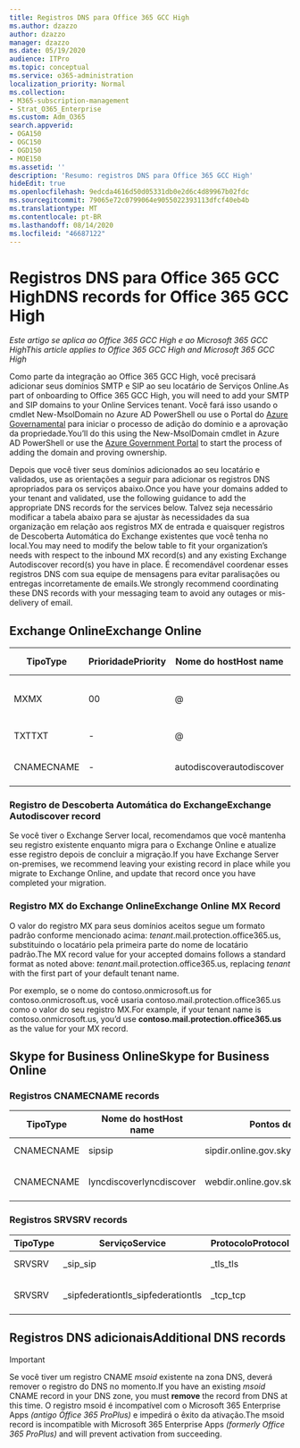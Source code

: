```yaml
---
title: Registros DNS para Office 365 GCC High
ms.author: dzazzo
author: dzazzo
manager: dzazzo
ms.date: 05/19/2020
audience: ITPro
ms.topic: conceptual
ms.service: o365-administration
localization_priority: Normal
ms.collection:
- M365-subscription-management
- Strat_O365_Enterprise
ms.custom: Adm_O365
search.appverid:
- OGA150
- OGC150
- OGD150
- MOE150
ms.assetid: ''
description: 'Resumo: registros DNS para Office 365 GCC High'
hideEdit: true
ms.openlocfilehash: 9edcda4616d50d05331db0e2d6c4d89967b02fdc
ms.sourcegitcommit: 79065e72c0799064e9055022393113dfcf40eb4b
ms.translationtype: MT
ms.contentlocale: pt-BR
ms.lasthandoff: 08/14/2020
ms.locfileid: "46687122"
---
```

# <a name="dns-records-for-office-365-gcc-high"></a><span data-ttu-id="c2e3d-103">Registros DNS para Office 365 GCC High</span><span class="sxs-lookup"><span data-stu-id="c2e3d-103">DNS records for Office 365 GCC High</span></span>

<span data-ttu-id="c2e3d-104">*Este artigo se aplica ao Office 365 GCC High e ao Microsoft 365 GCC High*</span><span class="sxs-lookup"><span data-stu-id="c2e3d-104">*This article applies to Office 365 GCC High and Microsoft 365 GCC High*</span></span>

<span data-ttu-id="c2e3d-105">Como parte da integração ao Office 365 GCC High, você precisará adicionar seus domínios SMTP e SIP ao seu locatário de Serviços Online.</span><span class="sxs-lookup"><span data-stu-id="c2e3d-105">As part of onboarding to Office 365 GCC High, you will need to add your SMTP and SIP domains to your Online Services tenant.</span></span>  <span data-ttu-id="c2e3d-106">Você fará isso usando o cmdlet New-MsolDomain no Azure AD PowerShell ou use o Portal do [Azure Governamental](https://portal.azure.us) para iniciar o processo de adição do domínio e a aprovação da propriedade.</span><span class="sxs-lookup"><span data-stu-id="c2e3d-106">You’ll do this using the New-MsolDomain cmdlet in Azure AD PowerShell or use the [Azure Government Portal](https://portal.azure.us) to start the process of adding the domain and proving ownership.</span></span>

<span data-ttu-id="c2e3d-107">Depois que você tiver seus domínios adicionados ao seu locatário e validados, use as orientações a seguir para adicionar os registros DNS apropriados para os serviços abaixo.</span><span class="sxs-lookup"><span data-stu-id="c2e3d-107">Once you have your domains added to your tenant and validated, use the following guidance to add the appropriate DNS records for the services below.</span></span>  <span data-ttu-id="c2e3d-108">Talvez seja necessário modificar a tabela abaixo para se ajustar às necessidades da sua organização em relação aos registros MX de entrada e quaisquer registros de Descoberta Automática do Exchange existentes que você tenha no local.</span><span class="sxs-lookup"><span data-stu-id="c2e3d-108">You may need to modify the below table to fit your organization’s needs with respect to the inbound MX record(s) and any existing Exchange Autodiscover record(s) you have in place.</span></span>  <span data-ttu-id="c2e3d-109">É recomendável coordenar esses registros DNS com sua equipe de mensagens para evitar paralisações ou entregas incorretamente de emails.</span><span class="sxs-lookup"><span data-stu-id="c2e3d-109">We strongly recommend coordinating these DNS records with your messaging team to avoid any outages or mis-delivery of email.</span></span>

## <a name="exchange-online"></a><span data-ttu-id="c2e3d-110">Exchange Online</span><span class="sxs-lookup"><span data-stu-id="c2e3d-110">Exchange Online</span></span>

| <span data-ttu-id="c2e3d-111">Tipo</span><span class="sxs-lookup"><span data-stu-id="c2e3d-111">Type</span></span> | <span data-ttu-id="c2e3d-112">Prioridade</span><span class="sxs-lookup"><span data-stu-id="c2e3d-112">Priority</span></span> | <span data-ttu-id="c2e3d-113">Nome do host</span><span class="sxs-lookup"><span data-stu-id="c2e3d-113">Host name</span></span> | <span data-ttu-id="c2e3d-114">Pontos de endereço ou valor</span><span class="sxs-lookup"><span data-stu-id="c2e3d-114">Points to address or value</span></span> | <span data-ttu-id="c2e3d-115">TTL</span><span class="sxs-lookup"><span data-stu-id="c2e3d-115">TTL</span></span> |
| --- | --- | --- | --- | --- |
| <span data-ttu-id="c2e3d-116">MX</span><span class="sxs-lookup"><span data-stu-id="c2e3d-116">MX</span></span> | <span data-ttu-id="c2e3d-117">0</span><span class="sxs-lookup"><span data-stu-id="c2e3d-117">0</span></span> | @ | <span data-ttu-id="c2e3d-118">*tenant*.mail.protection.office365.us (veja abaixo para obter detalhes adicionais)</span><span class="sxs-lookup"><span data-stu-id="c2e3d-118">*tenant*.mail.protection.office365.us (see below for additional details)</span></span> | <span data-ttu-id="c2e3d-119">1 Hour</span><span class="sxs-lookup"><span data-stu-id="c2e3d-119">1 Hour</span></span> |
| <span data-ttu-id="c2e3d-120">TXT</span><span class="sxs-lookup"><span data-stu-id="c2e3d-120">TXT</span></span> | - | @ | <span data-ttu-id="c2e3d-121">v=spf1 include:spf.protection.office365.us -all</span><span class="sxs-lookup"><span data-stu-id="c2e3d-121">v=spf1 include:spf.protection.office365.us -all</span></span> | <span data-ttu-id="c2e3d-122">1 hora</span><span class="sxs-lookup"><span data-stu-id="c2e3d-122">1 Hour</span></span> |
| <span data-ttu-id="c2e3d-123">CNAME</span><span class="sxs-lookup"><span data-stu-id="c2e3d-123">CNAME</span></span> | - | <span data-ttu-id="c2e3d-124">autodiscover</span><span class="sxs-lookup"><span data-stu-id="c2e3d-124">autodiscover</span></span> | <span data-ttu-id="c2e3d-125">autodiscover.office365.us</span><span class="sxs-lookup"><span data-stu-id="c2e3d-125">autodiscover.office365.us</span></span> | <span data-ttu-id="c2e3d-126">1 Hour</span><span class="sxs-lookup"><span data-stu-id="c2e3d-126">1 Hour</span></span> |

### <a name="exchange-autodiscover-record"></a><span data-ttu-id="c2e3d-127">Registro de Descoberta Automática do Exchange</span><span class="sxs-lookup"><span data-stu-id="c2e3d-127">Exchange Autodiscover record</span></span>

<span data-ttu-id="c2e3d-128">Se você tiver o Exchange Server local, recomendamos que você mantenha seu registro existente enquanto migra para o Exchange Online e atualize esse registro depois de concluir a migração.</span><span class="sxs-lookup"><span data-stu-id="c2e3d-128">If you have Exchange Server on-premises, we recommend leaving your existing record in place while you migrate to Exchange Online, and update that record once you have completed your migration.</span></span> 

### <a name="exchange-online-mx-record"></a><span data-ttu-id="c2e3d-129">Registro MX do Exchange Online</span><span class="sxs-lookup"><span data-stu-id="c2e3d-129">Exchange Online MX Record</span></span>

<span data-ttu-id="c2e3d-130">O valor do registro MX para seus domínios aceitos segue um formato padrão  conforme mencionado acima: *tenant*.mail.protection.office365.us, substituindo o locatário pela primeira parte do nome de locatário padrão.</span><span class="sxs-lookup"><span data-stu-id="c2e3d-130">The MX record value for your accepted domains follows a standard format as noted above: *tenant*.mail.protection.office365.us, replacing *tenant* with the first part of your default tenant name.</span></span>

<span data-ttu-id="c2e3d-131">Por exemplo, se o nome do contoso.onmicrosoft.us for  contoso.onmicrosoft.us, você usaria contoso.mail.protection.office365.us como o valor do seu registro MX.</span><span class="sxs-lookup"><span data-stu-id="c2e3d-131">For example, if your tenant name is contoso.onmicrosoft.us, you’d use **contoso.mail.protection.office365.us** as the value for your MX record.</span></span>

## <a name="skype-for-business-online"></a><span data-ttu-id="c2e3d-132">Skype for Business Online</span><span class="sxs-lookup"><span data-stu-id="c2e3d-132">Skype for Business Online</span></span>

### <a name="cname-records"></a><span data-ttu-id="c2e3d-133">Registros CNAME</span><span class="sxs-lookup"><span data-stu-id="c2e3d-133">CNAME records</span></span>

| <span data-ttu-id="c2e3d-134">Tipo</span><span class="sxs-lookup"><span data-stu-id="c2e3d-134">Type</span></span> | <span data-ttu-id="c2e3d-135">Nome do host</span><span class="sxs-lookup"><span data-stu-id="c2e3d-135">Host name</span></span> | <span data-ttu-id="c2e3d-136">Pontos de endereço ou valor</span><span class="sxs-lookup"><span data-stu-id="c2e3d-136">Points to address or value</span></span> | <span data-ttu-id="c2e3d-137">TTL</span><span class="sxs-lookup"><span data-stu-id="c2e3d-137">TTL</span></span> |
| --- | --- | --- | --- |
| <span data-ttu-id="c2e3d-138">CNAME</span><span class="sxs-lookup"><span data-stu-id="c2e3d-138">CNAME</span></span> | <span data-ttu-id="c2e3d-139">sip</span><span class="sxs-lookup"><span data-stu-id="c2e3d-139">sip</span></span> | <span data-ttu-id="c2e3d-140">sipdir.online.gov.skypeforbusiness.us</span><span class="sxs-lookup"><span data-stu-id="c2e3d-140">sipdir.online.gov.skypeforbusiness.us</span></span> | <span data-ttu-id="c2e3d-141">1 hora</span><span class="sxs-lookup"><span data-stu-id="c2e3d-141">1 Hour</span></span> |
| <span data-ttu-id="c2e3d-142">CNAME</span><span class="sxs-lookup"><span data-stu-id="c2e3d-142">CNAME</span></span> | <span data-ttu-id="c2e3d-143">lyncdiscover</span><span class="sxs-lookup"><span data-stu-id="c2e3d-143">lyncdiscover</span></span> | <span data-ttu-id="c2e3d-144">webdir.online.gov.skypeforbusiness.us</span><span class="sxs-lookup"><span data-stu-id="c2e3d-144">webdir.online.gov.skypeforbusiness.us</span></span> | <span data-ttu-id="c2e3d-145">1 Hour</span><span class="sxs-lookup"><span data-stu-id="c2e3d-145">1 Hour</span></span> |

### <a name="srv-records"></a><span data-ttu-id="c2e3d-146">Registros SRV</span><span class="sxs-lookup"><span data-stu-id="c2e3d-146">SRV records</span></span>

| <span data-ttu-id="c2e3d-147">Tipo</span><span class="sxs-lookup"><span data-stu-id="c2e3d-147">Type</span></span> | <span data-ttu-id="c2e3d-148">Serviço</span><span class="sxs-lookup"><span data-stu-id="c2e3d-148">Service</span></span> | <span data-ttu-id="c2e3d-149">Protocolo</span><span class="sxs-lookup"><span data-stu-id="c2e3d-149">Protocol</span></span> | <span data-ttu-id="c2e3d-150">Porta</span><span class="sxs-lookup"><span data-stu-id="c2e3d-150">Port</span></span> | <span data-ttu-id="c2e3d-151">Peso</span><span class="sxs-lookup"><span data-stu-id="c2e3d-151">Weight</span></span> | <span data-ttu-id="c2e3d-152">Priority</span><span class="sxs-lookup"><span data-stu-id="c2e3d-152">Priority</span></span> | <span data-ttu-id="c2e3d-153">Nome</span><span class="sxs-lookup"><span data-stu-id="c2e3d-153">Name</span></span> | <span data-ttu-id="c2e3d-154">Target</span><span class="sxs-lookup"><span data-stu-id="c2e3d-154">Target</span></span> | <span data-ttu-id="c2e3d-155">TTL</span><span class="sxs-lookup"><span data-stu-id="c2e3d-155">TTL</span></span> |
| --- | --- | --- | --- | --- | --- | --- | --- | --- |
| <span data-ttu-id="c2e3d-156">SRV</span><span class="sxs-lookup"><span data-stu-id="c2e3d-156">SRV</span></span> | <span data-ttu-id="c2e3d-157">\_sip</span><span class="sxs-lookup"><span data-stu-id="c2e3d-157">\_sip</span></span> | <span data-ttu-id="c2e3d-158">\_tls</span><span class="sxs-lookup"><span data-stu-id="c2e3d-158">\_tls</span></span> | <span data-ttu-id="c2e3d-159">443</span><span class="sxs-lookup"><span data-stu-id="c2e3d-159">443</span></span> | <span data-ttu-id="c2e3d-160">1 </span><span class="sxs-lookup"><span data-stu-id="c2e3d-160">1</span></span> | <span data-ttu-id="c2e3d-161">100</span><span class="sxs-lookup"><span data-stu-id="c2e3d-161">100</span></span> | @ | <span data-ttu-id="c2e3d-162">sipdir.online.gov.skypeforbusiness.us</span><span class="sxs-lookup"><span data-stu-id="c2e3d-162">sipdir.online.gov.skypeforbusiness.us</span></span> | <span data-ttu-id="c2e3d-163">1 hora</span><span class="sxs-lookup"><span data-stu-id="c2e3d-163">1 Hour</span></span> |
| <span data-ttu-id="c2e3d-164">SRV</span><span class="sxs-lookup"><span data-stu-id="c2e3d-164">SRV</span></span> | <span data-ttu-id="c2e3d-165">\_sipfederationtls</span><span class="sxs-lookup"><span data-stu-id="c2e3d-165">\_sipfederationtls</span></span> | <span data-ttu-id="c2e3d-166">\_tcp</span><span class="sxs-lookup"><span data-stu-id="c2e3d-166">\_tcp</span></span> | <span data-ttu-id="c2e3d-167">5061</span><span class="sxs-lookup"><span data-stu-id="c2e3d-167">5061</span></span> | <span data-ttu-id="c2e3d-168">1 </span><span class="sxs-lookup"><span data-stu-id="c2e3d-168">1</span></span> | <span data-ttu-id="c2e3d-169">100</span><span class="sxs-lookup"><span data-stu-id="c2e3d-169">100</span></span> | @ | <span data-ttu-id="c2e3d-170">sipfed.online.gov.skypeforbusiness.us</span><span class="sxs-lookup"><span data-stu-id="c2e3d-170">sipfed.online.gov.skypeforbusiness.us</span></span> | <span data-ttu-id="c2e3d-171">1 Hour</span><span class="sxs-lookup"><span data-stu-id="c2e3d-171">1 Hour</span></span> |

## <a name="additional-dns-records"></a><span data-ttu-id="c2e3d-172">Registros DNS adicionais</span><span class="sxs-lookup"><span data-stu-id="c2e3d-172">Additional DNS records</span></span>

> [!IMPORTANT]
> <span data-ttu-id="c2e3d-173">Se você tiver um registro CNAME *msoid* existente  na zona DNS, deverá remover o registro do DNS no momento.</span><span class="sxs-lookup"><span data-stu-id="c2e3d-173">If you have an existing *msoid* CNAME record in your DNS zone, you must **remove** the record from DNS at this time.</span></span>  <span data-ttu-id="c2e3d-174">O registro msoid é incompatível com o Microsoft 365 Enterprise Apps *(antigo Office 365 ProPlus)* e impedirá o êxito da ativação.</span><span class="sxs-lookup"><span data-stu-id="c2e3d-174">The msoid record is incompatible with Microsoft 365 Enterprise Apps *(formerly Office 365 ProPlus)* and will prevent activation from succeeding.</span></span>
